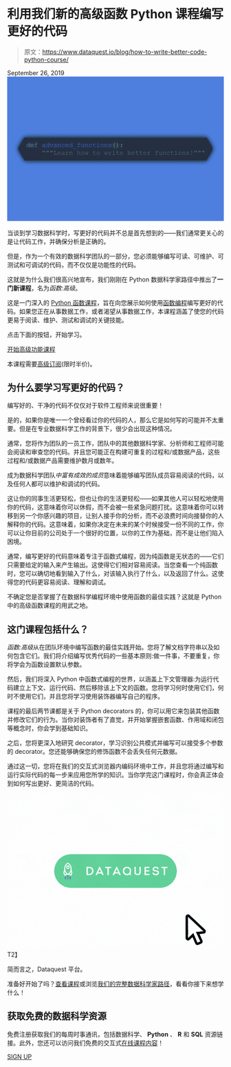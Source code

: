 # 利用我们新的高级函数 Python 课程编写更好的代码

> 原文：<https://www.dataquest.io/blog/how-to-write-better-code-python-course/>

September 26, 2019![write better functions in python](img/de1ee3846d8b33a5c11111275d8380b4.png)

当谈到学习数据科学时，写更好的代码并不总是首先想到的——我们通常更关心的是让代码工作，并确保分析是正确的。

但是，作为一个有效的数据科学团队的一部分，您必须能够编写可读、可维护、可测试和可调试的代码，而不仅仅是功能性的代码。

这就是为什么我们很高兴地宣布，我们刚刚在 Python 数据科学家路径中推出了**一门新课程**，名为*函数:高级*。

这是一门深入的 [Python 函数课程](https://www.dataquest.io/course/python-advanced-functions)，旨在向您展示如何使用[函数编程](https://www.dataquest.io/blog/introduction-functional-programming-python/)编写更好的代码。如果您正在从事数据工作，或者渴望从事数据工作，本课程涵盖了使您的代码更易于阅读、维护、测试和调试的关键技能。

点击下面的按钮，开始学习。

[开始高级功能课程](https://app.dataquest.io/course/python-advanced-functions)

本课程需要[高级订阅](https://www.dataquest.io/subscribe/)(限时半价)。

## 为什么要学习写更好的代码？

编写好的、干净的代码不仅仅对于软件工程师来说很重要！

是的，如果你是唯一一个曾经看过你的代码的人，那么它是如何写的可能并不太重要。但是在专业数据科学工作的背景下，很少会出现这种情况。

通常，您将作为团队的一员工作，团队中的其他数据科学家、分析师和工程师可能会阅读和审查您的代码。并且您可能正在构建可重复的过程和/或数据产品，这些过程和/或数据产品需要维护数月或数年。

成为数据科学团队*中富有成效的成员*意味着能够编写团队成员容易阅读的代码，以及任何人都可以维护和调试的代码。

这让你的同事生活更轻松，但也让你的生活更轻松——如果其他人可以轻松地使用你的代码，这意味着你可以休假，而不会被一些紧急问题打扰。这意味着你可以转移到另一个你感兴趣的项目，让别人接手你的分析，而不必浪费时间向接替你的人解释你的代码。这意味着，如果你决定在未来的某个时候接受一份不同的工作，你可以让你目前的公司处于一个很好的位置，以你的工作为基础，而不是让他们陷入困境。

通常，编写更好的代码意味着专注于函数式编程，因为纯函数是无状态的——它们只需要给定的输入来产生输出。这使得它们相对容易阅读。当您查看一个纯函数时，您可以确切地看到输入了什么，对该输入执行了什么，以及返回了什么。这使得您的代码更容易阅读、理解和调试。

不确定您是否掌握了在数据科学编程环境中使用函数的最佳实践？这就是 Python 中的高级函数课程的用武之地。

## 这门课程包括什么？

*函数:高级*从在团队环境中编写函数的最佳实践开始。您将了解文档字符串以及如何包含它们。我们将介绍编写优秀代码的一些基本原则:做一件事，不要重复，你将学会为函数设置默认参数。

然后，我们将深入 Python 中函数式编程的世界，以涵盖上下文管理器:为运行代码建立上下文、运行代码、然后移除该上下文的函数。您将学习何时使用它们，何时不使用它们，并且您将学习使用装饰器编写自己的程序。

课程的最后两节课都是关于 Python decorators 的，你可以用它来包装其他函数并修改它们的行为。当你对装饰者有了直觉，并开始掌握嵌套函数、作用域和闭包等概念时，你会学到基础知识。

之后，您将更深入地研究 decorator，学习识别公共模式并编写可以接受多个参数的 decorator。您还能够确保您的修饰函数不会丢失任何元数据。

通过这一切，您将在我们的交互式浏览器内编码环境中工作，并且您将通过编写和运行实际代码的每一步来应用您所学的知识。当你学完这门课程时，你会真正体会到如何写出更好、更简洁的代码。

![dataquest-coding-platform](img/e0a57e55c661c158afcfa90576de9be5.png "dataquest-coding-platform")T2】

简而言之，Dataquest 平台。

准备好开始了吗？[查看课程](https://www.dataquest.io/course/python-advanced-functions)或浏览[我们的完整数据科学家路径](https://www.dataquest.io/path/data-scientist/)，看看你接下来想学什么！

## 获取免费的数据科学资源

免费注册获取我们的每周时事通讯，包括数据科学、 **Python** 、 **R** 和 **SQL** 资源链接。此外，您还可以访问我们免费的交互式[在线课程内容](/data-science-courses)！

[SIGN UP](https://app.dataquest.io/signup)